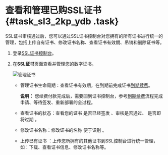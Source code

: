 # 查看和管理已购SSL证书 {#task_sl3_2kp_ydb .task}

SSL证书审核通过后，您可以通过SSL证书控制台对您拥有的所有证书进行统一的管理，包括上传自有证书、修改证书名称、查看证书有效期、吊销和删除证书等。

1.  登录[SSL证书控制台](https://yundunnext.console.aliyun.com/?p=cas#/overview/cn-hangzhou)。
2.  在**SSL证书**页面查看并管理您的数字证书。 

    ![管理证书](http://static-aliyun-doc.oss-cn-hangzhou.aliyuncs.com/assets/img/13568/15655925024180_zh-CN.jpg)

    -   管理证书生命周期：查看证书有效期，在到期前完成证书[到期续费](../../../../intl.zh-CN/产品定价/到期续费.md#)。

        **说明：** 您续费付款完成后，需要回到证书控制台，参考[到期续费](../../../../intl.zh-CN/产品定价/到期续费.md#)流程完成申请、等待签发、重新部署的全过程。

    -   查看证书的状态：查看您的证书 是否已经签发 、审核是否通过、 是否即将过期 。
    -   修改证书名称：修改证书的名称 便于识别 。
    -    上传已有证书 ：上传您所拥有的其他证书到SSL控制台进行统一管理，如：下载、查看证书信息、修改证书名称等。

